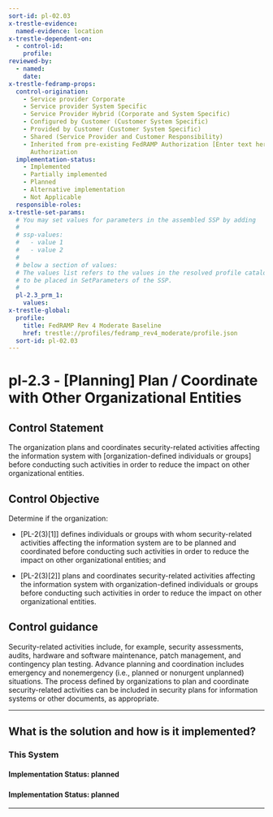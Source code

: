 ```yaml
---
sort-id: pl-02.03
x-trestle-evidence:
  named-evidence: location
x-trestle-dependent-on:
  - control-id:
    profile:
reviewed-by:
  - named:
    date:
x-trestle-fedramp-props:
  control-origination:
    - Service provider Corporate
    - Service provider System Specific
    - Service Provider Hybrid (Corporate and System Specific)
    - Configured by Customer (Customer System Specific)
    - Provided by Customer (Customer System Specific)
    - Shared (Service Provider and Customer Responsibility)
    - Inherited from pre-existing FedRAMP Authorization [Enter text here], Date of
      Authorization
  implementation-status:
    - Implemented
    - Partially implemented
    - Planned
    - Alternative implementation
    - Not Applicable
  responsible-roles:
x-trestle-set-params:
  # You may set values for parameters in the assembled SSP by adding
  #
  # ssp-values:
  #   - value 1
  #   - value 2
  #
  # below a section of values:
  # The values list refers to the values in the resolved profile catalog, and the ssp-values represent new values
  # to be placed in SetParameters of the SSP.
  #
  pl-2.3_prm_1:
    values:
x-trestle-global:
  profile:
    title: FedRAMP Rev 4 Moderate Baseline
    href: trestle://profiles/fedramp_rev4_moderate/profile.json
  sort-id: pl-02.03
---
```


# pl-2.3 - \[Planning\] Plan / Coordinate with Other Organizational Entities

## Control Statement

The organization plans and coordinates security-related activities affecting the information system with [organization-defined individuals or groups] before conducting such activities in order to reduce the impact on other organizational entities.

## Control Objective

Determine if the organization:

- \[PL-2(3)[1]\] defines individuals or groups with whom security-related activities affecting the information system are to be planned and coordinated before conducting such activities in order to reduce the impact on other organizational entities; and

- \[PL-2(3)[2]\] plans and coordinates security-related activities affecting the information system with organization-defined individuals or groups before conducting such activities in order to reduce the impact on other organizational entities.

## Control guidance

Security-related activities include, for example, security assessments, audits, hardware and software maintenance, patch management, and contingency plan testing. Advance planning and coordination includes emergency and nonemergency (i.e., planned or nonurgent unplanned) situations. The process defined by organizations to plan and coordinate security-related activities can be included in security plans for information systems or other documents, as appropriate.

______________________________________________________________________

## What is the solution and how is it implemented?

<!-- For implementation status enter one of: implemented, partial, planned, alternative, not-applicable -->

<!-- Note that the list of rules under ### Rules: is read-only and changes will not be captured after assembly to JSON -->

### This System

<!-- Add implementation prose for the main This System component for control: pl-2.3 -->

#### Implementation Status: planned

### 

<!-- Add control implementation description here for control: pl-2.3 -->

#### Implementation Status: planned

______________________________________________________________________
